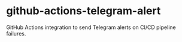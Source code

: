 # github-actions-telegram-alert
GitHub Actions integration to send Telegram alerts on CI/CD pipeline failures.
